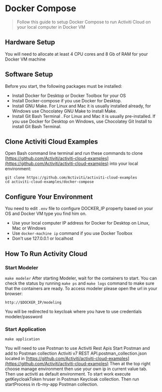 # Docker Compose

>Follow this guide to setup Docker Compose to run Activiti Cloud on your local computer in Docker VM








## Hardware Setup
You will need to allocate at least 4 CPU cores and 8 Gb of RAM for your Docker VM machine

## Software Setup
Before you start, the following packages must be installed:
- Install Docker for Desktop or Docker Toolbox for your OS
- Install Docker-compose if you use Docker for Desktop.
- Install GNU Make. For Linux and Mac it is usually installed already, for Windows use Chocolatey GNU Make to install Make.
- Install Git Bash Terminal . For Linux and Maс it is usually pre-installed. If you use Docker for Desktop on Windows, use Chocolatey Git Install to install Git Bash Terminal.


## Clone Activiti Cloud Examples
Open Bash command line terminal and run these commands to clone [https://github.com/Activiti/activiti-cloud-examples](https://github.com/Activiti/activiti-cloud-examples) into your local environment:

```
git clone https://github.com/Activiti/activiti-cloud-examples
cd activiti-cloud-examples/docker-compose
```

## Configure Your Environment
You need to edit ```.env``` file to configure DOCKER_IP property based on your OS and Docker VM type you find him on.
- Use your local computer IP address for Docker for Desktop on Linux, Mac or Windows
- Use ```docker-machine ip``` command if you use Docker Toolbox
- Don't use 127.0.0.1 or localhost


## How To Run Activity Cloud
### Start Modeler
```make modeler```
After starting Modeler, wait for the containers to start. You can check the status by running ```make ps``` and ```make logs``` command to make sure that the containers are ready.
To access modeler please open the url in your browser:

```
http://$DOCKER_IP/modeling
```
You will be redirected to keycloak where you have to use credentials modeler/password

### Start Application
```
make application
```
You will need to use Postman to use Activiti Rest Apis
Start Postman and add to Postman collection Activiti v7 REST API.postman_collection.json located in [https://github.com/Activiti/activiti-cloud-examples](https://github.com/Activiti/activiti-cloud-examples)
Then at the top right choose manage environment then use your own ip in current value tab.
Then use activiti as default environment. 
To start work execute getKeycloakToken hruser in Postman Keycloak collection. Then run startProcess in rb-my-app Postman collection. 



